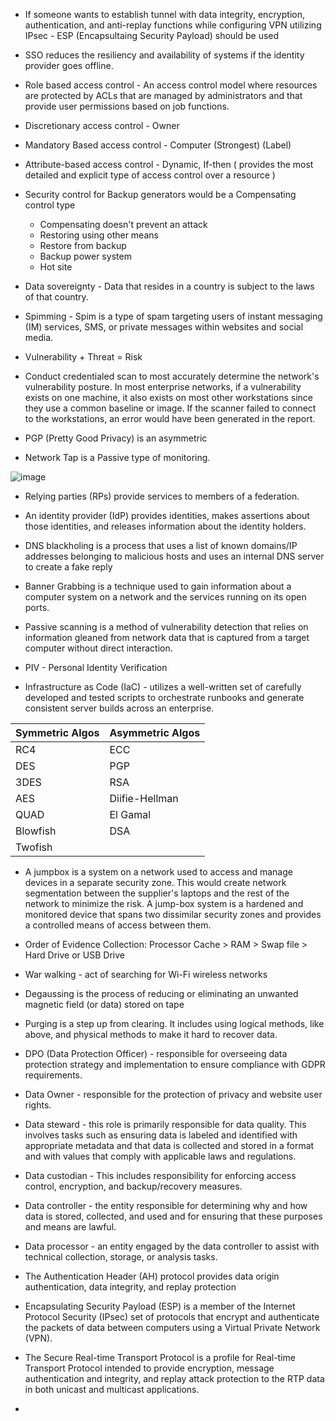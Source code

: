  - If someone wants to establish tunnel with data integrity, encryption, authentication, and anti-replay functions while configuring VPN utilizing IPsec - ESP (Encapsultaing Security Payload) should be used

 - SSO reduces the resiliency and availability of systems if the identity provider goes offline.


 - Role based access control - An access control model where resources are protected by ACLs that are managed by administrators and that provide user permissions based on job functions.
 - Discretionary access control - Owner
 - Mandatory Based access control - Computer (Strongest) (Label)
 - Attribute-based access control - Dynamic, If-then ( provides the most detailed and explicit type of access control over a resource )


 - Security control for Backup generators would be a Compensating control type
   - Compensating doesn't prevent an attack
   - Restoring using other means
   - Restore from backup
   - Backup power system
   - Hot site

 - Data sovereignty - Data that resides in a country is subject to the laws of that country.

 - Spimming - Spim is a type of spam targeting users of instant messaging (IM) services, SMS, or private messages within websites and social media.

 - Vulnerability + Threat = Risk

 - Conduct credentialed scan to most accurately determine the network's vulnerability posture. In most enterprise networks, if a vulnerability exists on one machine, it also exists on most other workstations since they use a common baseline or image. If the scanner failed to connect to the workstations, an error would have been generated in the report.

 - PGP (Pretty Good Privacy) is an asymmetric

 - Network Tap is a Passive type of monitoring.

![image](https://user-images.githubusercontent.com/63236771/126634524-a761be71-2027-4b93-8df5-cbaae3c4fa64.png)

 - Relying parties (RPs) provide services to members of a federation. 
 - An identity provider (IdP) provides identities, makes assertions about those identities, and releases information about the identity holders.

 -  DNS blackholing is a process that uses a list of known domains/IP addresses belonging to malicious hosts and uses an internal DNS server to create a fake reply

 - Banner Grabbing is a technique used to gain information about a computer system on a network and the services running on its open ports.

 - Passive scanning is a method of vulnerability detection that relies on information gleaned from network data that is captured from a target computer without direct interaction.
 - PIV - Personal Identity Verification

 - Infrastructure as Code (IaC) -  utilizes a well-written set of carefully developed and tested scripts to orchestrate runbooks and generate consistent server builds across an enterprise.

  | Symmetric Algos | Asymmetric Algos |
  | --------------- | ---------------- |
  |  RC4            |   ECC            |
  |  DES            |   PGP            |
  |  3DES           |   RSA            |
  |  AES            |   Diifie-Hellman |
  |  QUAD           |   El Gamal       |
  |  Blowfish       |   DSA            |
  |  Twofish        |                  |


 - A jumpbox is a system on a network used to access and manage devices in a separate security zone. This would create network segmentation between the supplier's laptops and the rest of the network to minimize the risk. A jump-box system is a hardened and monitored device that spans two dissimilar security zones and provides a controlled means of access between them.

 - Order of Evidence Collection:
   Processor Cache > RAM > Swap file > Hard Drive or USB Drive
 - War walking - act of searching for Wi-Fi wireless networks

 - Degaussing is the process of reducing or eliminating an unwanted magnetic field (or data) stored on tape
 -  Purging is a step up from clearing. It includes using logical methods, like above, and physical methods to make it hard to recover data.

 - DPO (Data Protection Officer) -  responsible for overseeing data protection strategy and implementation to ensure compliance with GDPR requirements.
 - Data Owner - responsible for the protection of privacy and website user rights.
 - Data steward - this role is primarily responsible for data quality. This involves tasks such as ensuring data is labeled and identified with appropriate metadata and that data is collected and stored in a format and with values that comply with applicable laws and regulations.
 - Data custodian - This includes responsibility for enforcing access control, encryption, and backup/recovery measures.
 - Data controller - the entity responsible for determining why and how data is stored, collected, and used and for ensuring that these purposes and means are lawful. 
 - Data processor - an entity engaged by the data controller to assist with technical collection, storage, or analysis tasks.

 - The Authentication Header (AH) protocol provides data origin authentication, data integrity, and replay protection
 - Encapsulating Security Payload (ESP) is a member of the Internet Protocol Security (IPsec) set of protocols that encrypt and authenticate the packets of data between computers using a Virtual Private Network (VPN). 
 - The Secure Real-time Transport Protocol is a profile for Real-time Transport Protocol intended to provide encryption, message authentication and integrity, and replay attack protection to the RTP data in both unicast and multicast applications.
 - 
